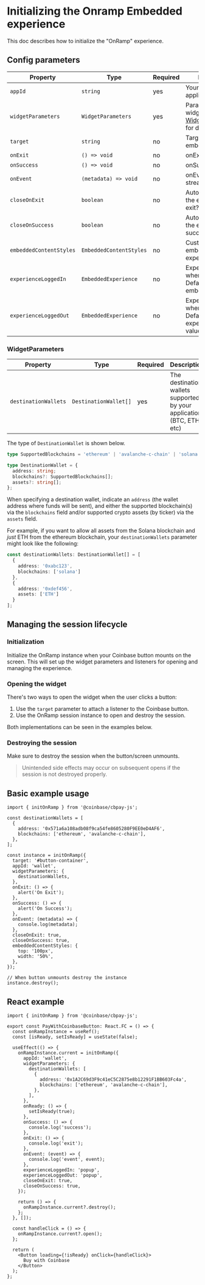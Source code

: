 # Initializing the Onramp Embedded experience

This doc describes how to initialize the "OnRamp" experience. 

## Config parameters

| Property                | Type                    | Required | Description                                                                       |
|-------------------------|-------------------------|----------|-----------------------------------------------------------------------------------|
| `appId`                 | `string`                | yes      | Your predefined application ID                                                    |
| `widgetParameters`      | `WidgetParameters`      | yes      | Parameters for the widget. See [WidgetParameters](#widgetparameters) for details. |
| `target`                | `string`                | no       | Target Element to embed button                                                    |
| `onExit`                | `() => void`            | no       | onExit callback                                                                   |
| `onSuccess`             | `() => void`            | no       | onSuccess callback                                                                |
| `onEvent`               | `(metadata) => void`    | no       | onEvent event stream callback                                                     |
| `closeOnExit`           | `boolean`               | no       | Automatically close the experience on exit?                                       |
| `closeOnSuccess`        | `boolean`               | no       | Automatically close the experience on success?                                    |
| `embeddedContentStyles` | `EmbeddedContentStyles` | no       | Customize embedded experience styles                                              |
| `experienceLoggedIn`    | `EmbeddedExperience`    | no       | Experience type when logged in. Defaults to embedded.                             |
| `experienceLoggedOut`   | `EmbeddedExperience`    | no       | Experience type when logged out. Defaults to experienceLoggedIn value.            |

### WidgetParameters

| Property             | Type                  | Required | Description                                                           |
|----------------------|-----------------------|----------|-----------------------------------------------------------------------|
| `destinationWallets` | `DestinationWallet[]` | yes      | The destination wallets supported by your application (BTC, ETH, etc) |

The type of `DestinationWallet` is shown below.

```ts
type SupportedBlockchains = 'ethereum' | 'avalanche-c-chain' | 'solana';

type DestinationWallet = {
  address: string;
  blockchains?: SupportedBlockchains[];
  assets?: string[];
};
```

When specifying a destination wallet, indicate an `address` (the wallet address where funds will be sent), and  either the supported blockchain(s) via the `blockchains` field and/or supported crypto assets (by ticker) via the `assets` field.

For example, if you want to allow all assets from the Solana blockchain and _just_ ETH from the ethereum blockchain, your `destinationWallets` parameter might look like the following:

```ts
const destinationWallets: DestinationWallet[] = [
  {
    address: '0xabc123',
    blockchains: ['solana']
  },
  {
    address: '0xdef456',
    assets: ['ETH']
  }
];
```

## Managing the session lifecycle

### Initialization

Initialize the OnRamp instance when your Coinbase button mounts on the screen. This will set up the widget parameters and listeners for opening and managing the experience.

### Opening the widget

There's two ways to open the widget when the user clicks a button:

1. Use the `target` parameter to attach a listener to the Coinbase button.
2. Use the OnRamp session instance to open and destroy the session.

Both implementations can be seen in the examples below.

### Destroying the session

Make sure to destroy the session when the button/screen unmounts.

> Unintended side effects may occur on subsequent opens if the session is not destroyed properly.

## Basic example usage

```tsx
import { initOnRamp } from '@coinbase/cbpay-js';

const destinationWallets = [
  {
    address: '0x571a6a108adb08f9ca54fe8605280F9EE0eD4AF6',
    blockchains: ['ethereum', 'avalanche-c-chain'],
  },
];

const instance = initOnRamp({
  target: '#button-container',
  appId: 'wallet',
  widgetParameters: {
    destinationWallets,
  },
  onExit: () => {
    alert('On Exit');
  },
  onSuccess: () => {
    alert('On Success');
  },
  onEvent: (metadata) => {
    console.log(metadata);
  },
  closeOnExit: true,
  closeOnSuccess: true,
  embeddedContentStyles: {
    top: '100px',
    width: '50%',
  },
});

// When button unmounts destroy the instance
instance.destroy();
```

## React example

```tsx
import { initOnRamp } from '@coinbase/cbpay-js';

export const PayWithCoinbaseButton: React.FC = () => {
  const onRampInstance = useRef();
  const [isReady, setIsReady] = useState(false);

  useEffect(() => {
    onRampInstance.current = initOnRamp({
      appId: 'wallet',
      widgetParameters: {
        destinationWallets: [
          {
            address: '0x1A2C69d3F9c41eC5C2875e8b12291F1BB603Fc4a',
            blockchains: ['ethereum', 'avalanche-c-chain'],
          },
        ],
      },
      onReady: () => {
        setIsReady(true);
      },
      onSuccess: () => {
        console.log('success');
      },
      onExit: () => {
        console.log('exit');
      },
      onEvent: (event) => {
        console.log('event', event);
      },
      experienceLoggedIn: 'popup',
      experienceLoggedOut: 'popup',
      closeOnExit: true,
      closeOnSuccess: true,
    });

    return () => {
      onRampInstance.current?.destroy();
    };
  }, []);

  const handleClick = () => {
    onRampInstance.current?.open();
  };

  return (
    <Button loading={!isReady} onClick={handleClick}>
      Buy with Coinbase
    </Button>
  );
};
```
